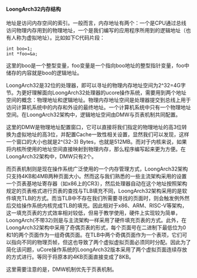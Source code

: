 #### LoongArch32内存结构

地址是访问内存空间的索引。一般而言，内存地址有两个：一个是CPU通过总线访问物理内存用到的物理地址，一个是我们编写的应用程序所用到的逻辑地址（也有人称为虚拟地址）。比如如下C代码片段：
```
int boo=1;
int *foo=&a;
```
这里的boo是一个整型变量，foo变量是一个指向boo地址的整型指针变量，foo中储存的内容就是boo的逻辑地址。

LoongArch32是32位的处理器，即可以寻址的物理内存地址空间为2\^32=4G字节。为更好理解面向LoongArch32处理器的ucore操作系统，需要用到两个地址空间的概念：物理地址和逻辑地址。物理内存地址空间是处理器提交到总线上用于访问计算机系统中的内存和外设的最终地址。一个计算机系统中只有一个物理地址空间。在LoongArch32架构中，逻辑地址空间由DMW与页表机制共同配置。

这里的DMW是物理地址配置窗口，它可以直接将我们指定的物理地址的高3位转换为虚拟地址的高3位，并配置Cache一致性相关设置，显然我们可以发现，这样一个窗口的大小也就是2^(32-3) Bytes，也就是512MB。而对于内核来说，如果将内核所使用的地址空间直接映射到物理内存，那么程序编写起来更为方便。在LoongArch32架构中，DMW只有2个。

而页表机制则是现在操作系统广泛使用的一个内存管理方式，LoongArch32架构只支持4KB和4MB两种页面大小。然而这与我们熟悉的一些主流架构采用的设置一个页表基地址寄存器（如x86上的CR3），然后处理器自动在这个地址按照架构规定的页表格式进行页表的查找与TLB填充不同，LoongArch32架构采用的是软件填充TLB的方式。而当TLB中不存在我们所需要寻找的页面时，则会触发例外然后交给操作系统内核完成TLB的填充。因此相对于x86、ARM、RISC-V等架构，这一填充页表的方式效率相对较低，但易于教学使用，硬件上实现较为简单，LoongArch(不带32)则是与主流架构一样采用了硬件填充页表的方式。此外，在LoongArch32架构中采用了奇偶页表的形式，每个页面号在二进制下最低位为0和1的两个页面作为一组奇偶页面。在TLB中两个奇偶页面作为一个表项，它们可以指向不同的物理页帧，但这也导致了两个虚拟虚拟页面必须同时分配。因此为了简化该问题，uCore操作系统的LoongArch32版本采用了两个虚拟页面连续存放的方式进行。等同于将原本的4KB页面直接变成了8KB。

这里需要注意的是，DMW机制优先于页表机制。